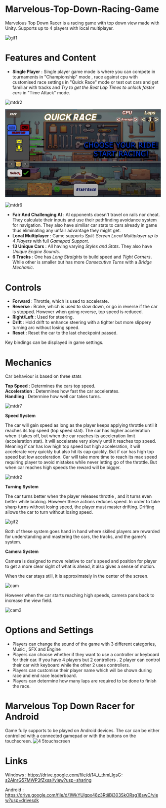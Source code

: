 # Marvelous-Top-Down-Racing-Game
Marvelous Top Down Racer is a racing game with top down view made with Unity. Supports up to 4 players with local multiplayer.

![gif1](https://github.com/MeminErkenekenXD/Marvelous-Top-Down-Racing-Game/assets/97636236/9f9f7809-959c-40a7-9f7c-e0b45949e5ca) 

# Features and Content
- **Single Player** : Single player game mode is where you can compete in tournaments in "Championship" mode , race against cpu with customised race settings in "Quick Race" mode or test out cars and get familiar with tracks and *Try to get the Best Lap Times to unlock faster cars* in "Time Attack" mode.

![mtdr2](https://github.com/MeminErkenekenXD/Marvelous-Top-Down-Racing-Game/assets/97636236/bb9adfc6-29ed-4c34-84e0-6e220e10332e)

  
![Screenshots/1CarselectMenuYazili.jpg](https://github.com/MeminErkenekenXD/Marvelous-Top-Down-Racing-Game/blob/649287e0148927d0f5471a442dbac63526bd9a8b/Screenshots/1CarselectMenuYazili.jpg)

![mtdr6](https://github.com/MeminErkenekenXD/Marvelous-Top-Down-Racing-Game/assets/97636236/b55c25a3-85d9-45f7-a5e8-cf911a13b5af)  

- **Fair And Challenging AI** : AI opponents doesn't travel on rails nor cheat. They calculate their inputs and use their pathfinding avoidance system for navigation. They also have similiar car stats to cars already in game thus eliminating any unfair advantage they might get. 
- **Local Multiplayer** : Game supports *Split-Screen Local Multiplayer up to 4 Players* with full *Gamepad Support*.
- **13 Unique Cars** :  All having varying *Styles and Stats*. They also have *Unique Engine Sounds*.
- **6 Tracks** : One has *Long Straights* to build speed and *Tight Corners*. While other is smaller but has more *Consecutive Turns* with a *Bridge Mechanic*.


# Controls
* **Forward** : Throttle, which is used to accelerate.
* **Reverse** : Brake, which is used to slow down, or go in reverse if the car is stopped. However when going reverse, top speed is reduced.
* **Right/Left** : Used for steering.
* **Drift** : Hold drift to enhance steering with a tighter but more slippery turning arc without losing speed.
* **Reset** : Reset the car to the last checkpoint passed.

Key bindings can be displayed in game settings. 

# Mechanics
Car behaviour is based on three stats <BR>

**Top Speed** : Determines the cars top speed. <br>
**Acceleration** : Determines how fast the car accelerates. <br>
**Handling** : Determine how well car takes turns. <br>

![mtdr7](https://github.com/MeminErkenekenXD/Marvelous-Top-Down-Racing-Game/assets/97636236/adc33fc8-559e-40f7-bfcf-991e1b40e5d8)

**Speed System**

The car will gain speed as long as the player keeps applying throttle until it reaches its top speed (top speed stat).
The car has higher acceleration when it takes off, but when the car reaches its acceleration limit (acceleration stat). 
It will accelarate very slowly until it reaches top speed. Meaning if car has low high top speed but high acceleration,
it will accelerate very quickly but also hit its cap quickly. But if car has high top speed but low acceleration.
Car will take more time to reach its max speed requiring player to avoid mistakes while never letting go
of the throttle. But when car reaches high speeds the reward will be bigger.

![mtdr2](https://github.com/MeminErkenekenXD/Marvelous-Top-Down-Racing-Game/assets/97636236/f3360735-40c9-478c-a761-5a1801cb9071)


**Turning System**

The car turns better when the player releases throttle , and it turns even better while braking.
However these actions reduces speed. In order to take sharp turns without losing speed, the player must master drifting.
Drifting allows the car to turn without losing speed. <br>

![gif2](https://github.com/MeminErkenekenXD/Marvelous-Top-Down-Racing-Game/assets/97636236/dcd3fe85-3503-4e9c-942c-8adb78c5de3d)


Both of these system goes hand in hand where skilled players are rewarded for understanding and mastering the cars, the tracks, and the game's system.

**Camera System**

Camera is designed to move relative to car's speed and position for player to get a more clear sight of what is ahead, it also gives a sense of motion. <br>

When the car stays still, it is approximately in the center of the screen. 

![cam](https://github.com/MeminErkenekenXD/Marvelous-Top-Down-Racing-Game/assets/97636236/a3d08e7b-bd84-4719-abcc-1e0f480aa064) 

However when the car starts reaching high speeds, camera pans back to increase the view field. 

![cam2](https://github.com/MeminErkenekenXD/Marvelous-Top-Down-Racing-Game/assets/97636236/2b485c17-9229-49b1-9455-3a782a531db9) 



# Options and Settings
- Players can change the sound of the game with 3 different categories, Music , SFX and Engine
- Players can choose whether if they want to use a controller or keyboard for their car. If you have 4 players but 2 controllers . 2 player can control their car with keyboard while the other 2 uses controllers.
- Players can customise their player name which will be shown during race and end race leaderboard.
- Players can determine how many laps are required to be done to finish the race.

# Marvelous Top Down Racer for Android
Game fully supports to be played on Android devices. The car can be either controlled with a connected gamepad or with the buttons on the touchscreen.
![4 5touchscreen](https://github.com/user-attachments/assets/5576854d-505b-439e-a35c-6b1f78e40ab7)

# Links
Windows : https://drive.google.com/file/d/14_t_thmLIgsG-s2AInrG57MWP3fZxsai/view?usp=sharing

Android : https://drive.google.com/file/d/1WkYUlgpx48z3RtiiBj303SkORsg18swC/view?usp=drivesdk

